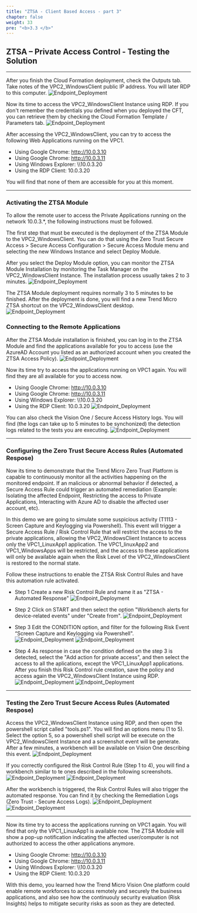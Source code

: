 ```yaml
---
title: "ZTSA - Client Based Access - part 3"
chapter: false
weight: 33
pre: "<b>3.3 </b>"
---
```

 
## ZTSA – Private Access Control - Testing the Solution

---
After you finish the Cloud Formation deployment, check the Outputs tab. Take notes of the VPC2_WindowsClient public IP address. You will later RDP to this computer.
![Endpoint_Deployment](/images/ztsa-cft-outputs.png)

Now its time to access the VPC2_WindowsClient Instance using RDP. If you don't remember the credentials you defined when you deployed the CFT, you can retrieve them by checking the Cloud Formation Template / Parameters tab.
![Endpoint_Deployment](/images/ztsa-rdp.png)

After accessing the VPC2_WindowsClient, you can try to access the following Web Applications running on the VPC1.
* Using Google Chrome: http://10.0.3.10
* Using Google Chrome: http://10.0.3.11
* Using Windows Explorer: \\\10.0.3.20
* Using the RDP Client: 10.0.3.20

You will find that none of them are accessible for you at this moment.

---
### Activating the ZTSA Module
To allow the remote user to access the Private Applications running on the network 10.0.3.*, the following instructions must be followed.

The first step that must be executed is the deployment of the ZTSA Module to the VPC2_WindowsClient. You can do that using the Zero Trust Secure Access > Secure Access Configuration > Secure Access Module menu and selecting the new Windows Instance and select Deploy Module.

After you select the Deploy Module option, you can monitor the ZTSA Module Installation by monitoring the Task Manager on the VPC2_WindowsClient Instance. The installation process usually takes 2 to 3 minutes.
![Endpoint_Deployment](/images/ztsa-module.png)

The ZTSA Module deployment requires normally 3 to 5 minutes to be finished. After the deployment is done, you will find a new Trend Micro ZTSA shortcut on the VPC2_WindowsClient desktop.
![Endpoint_Deployment](/images/ztsa-module-desktop.png)

### Connecting to the Remote Applications

After the ZTSA Module installation is finished, you can log in to the ZTSA Module and find the applications available for you to access (use the AzureAD Account you listed as an authorized account when you created the ZTSA Access Policy).
![Endpoint_Deployment](/images/ztsa-connected.png)

Now its time try to access the applications running on VPC1 again. You will find they are all available for you to access now.
* Using Google Chrome: http://10.0.3.10
* Using Google Chrome: http://10.0.3.11
* Using Windows Explorer: \\\10.0.3.20
* Using the RDP Client: 10.0.3.20
![Endpoint_Deployment](/images/ztsa-connected2.png)

You can also check the Vision One / Secure Access History logs. You will find (the logs can take up to 5 minutes to be synchonized) the detection logs related to the tests you are executing.
![Endpoint_Deployment](/images/ztsa-internal-logs.png)


---
### Configuring the Zero Trust Secure Access Rules (Automated Respose)
Now its time to demonstrate that the Trend Micro Zero Trust Platform is capable to continuously monitor all the activities happening on the monitored endpoint. If an malicious or abnormal behavior if detected, a Secure Access Rule could trigger an automated remediation (Example: Isolating the affected Endpoint, Restricting the access to Private Applications, Interacting with Azure AD to disable the affected user account, etc). 

In this demo we are going to simulate some suspicious activity (T1113 - Screen Capture and Keylogging via Powershell). This event will trigger a Secure Access Rule / Risk Control Rule that will restrict the access to the private applications, allowing the VPC2_WindowsClient Instance to access only the VPC1_LinuxApp1 application. The VPC1_linuxApp2 and VPC1_WindowsApps will be restricted, and the access to these applications will only be available again when the Risk Level of the VPC2_WindowsClient is restored to the normal state.

Follow these instructions to enable the ZTSA Risk Control Rules and have this automation rule activated.

* Step 1 
Create a new Risk Control Rule and name it as "ZTSA - Automated Response"
![Endpoint_Deployment](/images/ztsa-rules.png)

* Step 2
Click on START and then select the option "Workbench alerts for device-related events" under "Create from".
![Endpoint_Deployment](/images/ztsa-rules1.png)

* Step 3
Edit the CONDITION option, and filter for the following Risk Event “Screen Capture and Keylogging via Powershell".
![Endpoint_Deployment](/images/ztsa-rules2.png)
![Endpoint_Deployment](/images/ztsa-rules3.png)

* Step 4
As response in case the condition defined on the step 3 is detected, select  the "Add action for private access", and then select the access to all the aplications, except the VPC1_LinuxApp1 applications. After you finish this Risk Control rule creation, save the policy and access again the VPC2_WindowsClient Instance using RDP.
![Endpoint_Deployment](/images/ztsa-response1.png)
![Endpoint_Deployment](/images/ztsa-response2.png)

---
### Testing the Zero Trust Secure Access Rules (Automated Respose)
Access the VPC2_WindowsClient Instance using RDP, and then open the powershell script called "tools.ps1". You will find an options menu (1 to 5).
Select the option 5, so a powershell shell script will be execute on the VPC2_WindowsClient Instance and a screenshot event will be generate. After a few minutes, a workbench will be available on Vision One describing this event.
![Endpoint_Deployment](/images/ztsa-tools.png)

If you correctly configured the Risk Control Rule (Step 1 to 4), you will find a workbench similar to te ones described in the following screenshots.
![Endpoint_Deployment](/images/ztsa-workbench.png)
![Endpoint_Deployment](/images/ztsa-workbench2.png)

After the workbench is triggered, the Risk Control Rules will also trigger the automated response. You can find it by checking the Remediation Logs (Zero Trust - Secure Access Logs).
![Endpoint_Deployment](/images/ztsa-responselog1.png)
![Endpoint_Deployment](/images/ztsa-responselog2.png)

---
Now its time try to access the applications running on VPC1 again. You will find that only the VPC1_LinuxApp1 is available now. The ZTSA Module will show a pop-up notification indicating the affected user/computer is not authorized to access the other applications anymore.
* Using Google Chrome: http://10.0.3.10
* Using Google Chrome: http://10.0.3.11
* Using Windows Explorer: \\\10.0.3.20
* Using the RDP Client: 10.0.3.20

With this demo, you learned how the Trend Micro Vision One platform could enable remote workforces to access remotely and securely the business applications, and also see how the continuouly security evaluation (Risk Insights) helps to mitigate security risks as soon as they are detected.
